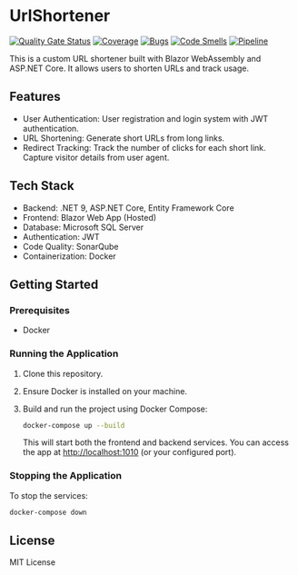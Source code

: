 # UrlShortener
[![Quality Gate Status](https://sonarcloud.io/api/project_badges/measure?project=SimonLiebers-Dev_UrlShortener&metric=alert_status)](https://sonarcloud.io/summary/new_code?id=SimonLiebers-Dev_UrlShortener)
[![Coverage](https://sonarcloud.io/api/project_badges/measure?project=SimonLiebers-Dev_UrlShortener&metric=coverage)](https://sonarcloud.io/summary/new_code?id=SimonLiebers-Dev_UrlShortener)
[![Bugs](https://sonarcloud.io/api/project_badges/measure?project=SimonLiebers-Dev_UrlShortener&metric=bugs)](https://sonarcloud.io/summary/new_code?id=SimonLiebers-Dev_UrlShortener)
[![Code Smells](https://sonarcloud.io/api/project_badges/measure?project=SimonLiebers-Dev_UrlShortener&metric=code_smells)](https://sonarcloud.io/summary/new_code?id=SimonLiebers-Dev_UrlShortener)
[![Pipeline](https://github.com/SimonLiebers-Dev/UrlShortener/actions/workflows/workflow.yml/badge.svg?branch=main)](https://github.com/SimonLiebers-Dev/UrlShortener/actions/workflows/workflow.yml)

This is a custom URL shortener built with Blazor WebAssembly and ASP.NET Core. It allows users to shorten URLs and track usage.

## Features
- User Authentication: User registration and login system with JWT authentication.
- URL Shortening: Generate short URLs from long links.
- Redirect Tracking: Track the number of clicks for each short link. Capture visitor details from user agent.

## Tech Stack
- Backend: .NET 9, ASP.NET Core, Entity Framework Core
- Frontend: Blazor Web App (Hosted)
- Database: Microsoft SQL Server 
- Authentication: JWT
- Code Quality: SonarQube
- Containerization: Docker

## Getting Started

### Prerequisites
- Docker

### Running the Application

1. Clone this repository.
2. Ensure Docker is installed on your machine.
3. Build and run the project using Docker Compose:

   ```bash
   docker-compose up --build
   ```

   This will start both the frontend and backend services. You can access the app at [http://localhost:1010](http://localhost:1010) (or your configured port).

### Stopping the Application

To stop the services:

```bash
docker-compose down
```

## License
MIT License